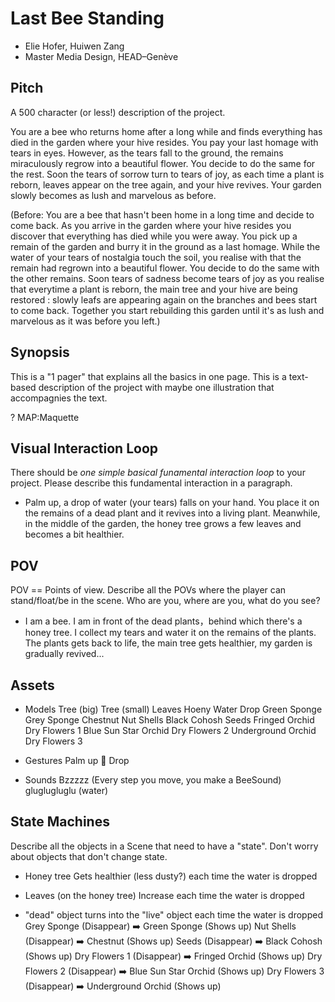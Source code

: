 # Last Bee Standing
- Elie Hofer, Huiwen Zang
- Master Media Design, HEAD–Genève

## Pitch
A 500 character (or less!) description of the project. 

You are a bee who returns home after a long while and finds everything has died in the garden where your hive resides. You pay your last homage with tears in eyes. However, as the tears fall to the ground, the remains miraculously regrow into a beautiful flower. You decide to do the same for the rest. Soon the tears of sorrow turn to tears of joy, as each time a plant is reborn, leaves appear on the tree again, and your hive revives. Your garden slowly becomes as lush and marvelous as before.

(Before: You are a bee that hasn't been home in a long time and decide to come back. As you arrive in the garden where your hive resides you discover that everything has died while you were away. You pick up a remain of the garden and burry it in the ground as a last homage. While the water of your tears of nostalgia touch the soil, you realise with that the remain had regrown into a beautiful flower. You decide to do the same with the other remains. Soon tears of sadness become tears of joy as you realise that everytime a plant is reborn, the main tree and your hive are being restored : slowly leafs are appearing again on the branches and bees start to come back. Together you start rebuilding this garden until it's as lush and marvelous as it was before you left.)



## Synopsis
This is a "1 pager" that explains all the basics in one page. This is a text-based description of the project with maybe one illustration that accompagnies the text.

?
MAP:Maquette

## Visual Interaction Loop
There should be *one simple basical funamental interaction loop* to your project. Please describe this fundamental interaction in a paragraph.

- Palm up, a drop of water (your tears) falls on your hand. You place it on the remains of a dead plant and it revives into a living plant. Meanwhile, in the middle of the garden, the honey tree grows a few leaves and becomes a bit healthier.

## POV

POV == Points of view. Describe all the POVs where the player can stand/float/be in the scene. Who are you, where are you, what do you see?

- I am a bee. I am in front of the dead plants，behind which there's a honey tree. I collect my tears and water it on the remains of the plants. The plants gets back to life, the main tree gets healthier, my garden is gradually revived...

## Assets
- Models
Tree (big)
Tree (small)
Leaves
Hoeny
Water Drop
Green Sponge
Grey Sponge
Chestnut
Nut Shells
Black Cohosh
Seeds
Fringed Orchid
Dry Flowers 1
Blue Sun Star Orchid
Dry Flowers 2
Underground Orchid
Dry Flowers 3

- Gestures
Palm up 🫴
Drop

- Sounds
Bzzzzz (Every step you move, you make a BeeSound)
gluglugluglu (water)


## State Machines
Describe all the objects in a Scene that need to have a "state". Don't worry about objects that don't change state.

- Honey tree
Gets healthier (less dusty?) each time the water is dropped

- Leaves (on the honey tree)
Increase each time the water is dropped

- "dead" object turns into the "live" object each time the water is dropped
Grey Sponge (Disappear) ➡️ Green Sponge (Shows up)
Nut Shells (Disappear) ➡️ Chestnut (Shows up)
Seeds (Disappear) ➡️  Black Cohosh (Shows up)
Dry Flowers 1 (Disappear) ➡️ Fringed Orchid (Shows up)
Dry Flowers 2 (Disappear) ➡️ Blue Sun Star Orchid (Shows up)
Dry Flowers 3 (Disappear) ➡️ Underground Orchid (Shows up)



